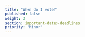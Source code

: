 ```yaml
---
title: "When do I vote?"
published: false
weight: 3
section: important-dates-deadlines
priority: "Minor"
---
```


